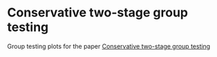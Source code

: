 # Conservative two-stage group testing

Group testing plots for the paper [Conservative two-stage group testing](https://arxiv.org/abs/2005.06617) 
